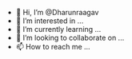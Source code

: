 - 👋 Hi, I’m @Dharunraagav
- 👀 I’m interested in ...
- 🌱 I’m currently learning ...
- 💞️ I’m looking to collaborate on ...
- 📫 How to reach me ...

<!---
Dharunraagav/Dharunraagav is a ✨ special ✨ repository because its `README.md` (this file) appears on your GitHub profile.
You can click the Preview link to take a look at your changes.
--->
